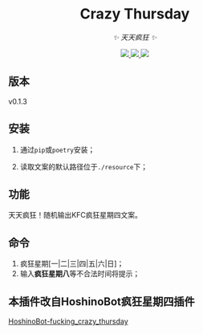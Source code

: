 <div align="center">

# Crazy Thursday

<!-- prettier-ignore-start -->
<!-- markdownlint-disable-next-line MD036 -->
_✨ 天天疯狂 ✨_
<!-- prettier-ignore-end -->

</div>

<p align="center">
  
  <a href="https://github.com/KafCoppelia/nonebot_plugin_crazy_thursday/blob/main/LICENSE">
    <img src="https://img.shields.io/badge/license-MIT-informational">
  </a>
  
  <a href="https://github.com/nonebot/nonebot2">
    <img src="https://img.shields.io/badge/nonebot2-2.0.0beta.1-green">
  </a>
  
  <a href="">
    <img src="https://img.shields.io/badge/release-v0.1.3-orange">
  </a>
  
</p>
</p>

## 版本

v0.1.3

## 安装

1. 通过`pip`或`poetry`安装；

2. 读取文案的默认路径位于`./resource`下；

## 功能

天天疯狂！随机输出KFC疯狂星期四文案。

## 命令

1. 疯狂星期[一|二|三|四|五|六|日]；
2. 输入**疯狂星期八**等不合法时间将提示；

## 本插件改自HoshinoBot疯狂星期四插件

[HoshinoBot-fucking_crazy_thursday](https://github.com/Nicr0n/fucking_crazy_thursday)